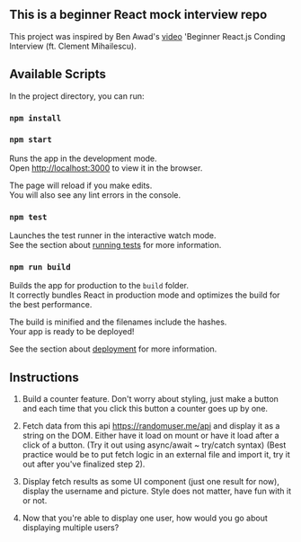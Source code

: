## This is a beginner React mock interview repo

This project was inspired by Ben Awad's [video](https://www.youtube.com/watch?v=gnkrDse9QKc&feature=youtu.be&ab_channel=BenAwad) 'Beginner React.js Conding Interview (ft. Clement Mihailescu).

## Available Scripts

In the project directory, you can run:

###  `npm install`

### `npm start`

Runs the app in the development mode.\
Open [http://localhost:3000](http://localhost:3000) to view it in the browser.

The page will reload if you make edits.\
You will also see any lint errors in the console.

### `npm test`

Launches the test runner in the interactive watch mode.\
See the section about [running tests](https://facebook.github.io/create-react-app/docs/running-tests) for more information.

### `npm run build`

Builds the app for production to the `build` folder.\
It correctly bundles React in production mode and optimizes the build for the best performance.

The build is minified and the filenames include the hashes.\
Your app is ready to be deployed!

See the section about [deployment](https://facebook.github.io/create-react-app/docs/deployment) for more information.

## Instructions 

1. Build a counter feature. Don't worry about styling, just make a button and each time that you click this button a counter goes up by one.

2. Fetch data from this api https://randomuser.me/api and display it as a string on the DOM.
Either have it load on mount or have it load after a click of a button.
(Try it out using async/await ~ try/catch syntax)
(Best practice would be to put fetch logic in an external file and import it, try it out after you've finalized step 2).

3. Display fetch results as some UI component (just one result for now), display the username and picture. Style does not matter, have fun with it or not. 

4. Now that you're able to display one user, how would you go about displaying multiple users? 
